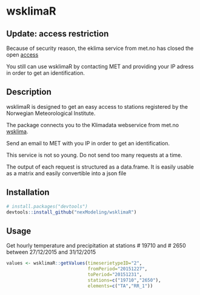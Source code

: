 # wsklimaR

## Update: access restriction

Because of security reason, the eklima service from met.no has closed the open
[access](https://www.met.no/nyhetsarkiv/var-tjeneste-eklima-har-begrenset-tilgang)

You still can use wsklimaR by contacting MET and providing your IP adress in order to get an identification.

## Description
wsklimaR is designed to get an easy access to stations registered by the Norwegian Meteorological Institute.

The package connects you to the Klimadata webservice from met.no [wsklima](http://eklima.met.no/wsKlima/start/start_en.html).

Send an email to MET with you IP in order to get an identification.

This service is not so young. Do not send too many requests at a time.

The output of each request is structured as a data.frame. It is easily usable as a matrix and easily convertible into a json file

## Installation

```R
# install.packages("devtools")
devtools::install_github("nexModeling/wsklimaR")
```

## Usage

Get hourly temperature and precipitation at stations # 19710 and # 2650 between 27/12/2015 and 31/12/2015

```R
values <- wsklimaR::getValues(timeserietypeID="2",
                              fromPeriod="20151227",
                              toPeriod="20151231",
                              stations=c("19710","2650"),
                              elements=c("TA","RR_1"))
```
